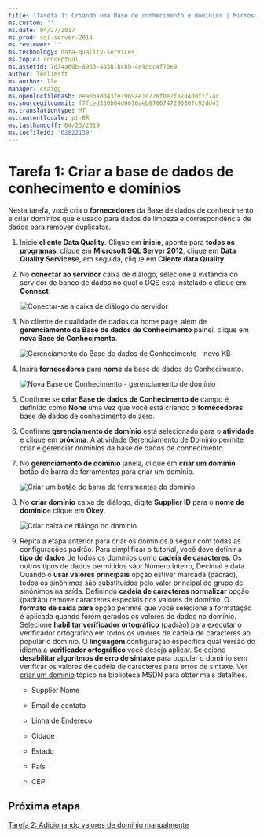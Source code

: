 ```yaml
---
title: 'Tarefa 1: Criando uma Base de conhecimento e domínios | Microsoft Docs'
ms.custom: ''
ms.date: 04/27/2017
ms.prod: sql-server-2014
ms.reviewer: ''
ms.technology: data-quality-services
ms.topic: conceptual
ms.assetid: 7d74a60b-8933-4038-bcbb-4e9dcc4f70e9
author: leolimsft
ms.author: lle
manager: craigg
ms.openlocfilehash: eeaebadd43fe1969ae1c728f8e2f8284ddf7f7ac
ms.sourcegitcommit: f7fced330b64d6616aeb8766747295807c92dd41
ms.translationtype: MT
ms.contentlocale: pt-BR
ms.lasthandoff: 04/23/2019
ms.locfileid: "62822139"
---
```

# <a name="task-1-creating-a-knowledge-base-and-domains"></a>Tarefa 1: Criar a base de dados de conhecimento e domínios
  Nesta tarefa, você cria o **fornecedores** da Base de dados de conhecimento e criar domínios que é usado para dados de limpeza e correspondência de dados para remover duplicatas.  
  
1.  Inicie **cliente Data Quality**. Clique em **inicie**, aponte para **todos os programas**, clique em **Microsoft SQL Server 2012**, clique em **Data Quality Services**e, em seguida, clique em  **Cliente data Quality**.  
  
2.  No **conectar ao servidor** caixa de diálogo, selecione a instância do servidor de banco de dados no qual o DQS está instalado e clique em **Connect**.  
  
     ![Conectar-se a caixa de diálogo do servidor](../../2014/tutorials/media/et-creatingaknowledgebaseanddomains-01.jpg "conectar-se a caixa de diálogo do servidor")  
  
3.  No cliente de qualidade de dados da home page, além de **gerenciamento da Base de dados de Conhecimento** painel, clique em **nova Base de Conhecimento**.  
  
     ![Gerenciamento da Base de dados de Conhecimento - novo KB](../../2014/tutorials/media/et-creatingaknowledgebaseanddomains-02.jpg "gerenciamento da Base de dados de Conhecimento - novo KB")  
  
4.  Insira **fornecedores** para **nome** da base de dados de Conhecimento.  
  
     ![Nova Base de Conhecimento - gerenciamento de domínio](../../2014/tutorials/media/et-creatingaknowledgebaseanddomains-03.jpg "nova Base de Conhecimento - gerenciamento de domínio")  
  
5.  Confirme se **criar Base de dados de Conhecimento de** campo é definido como **None** uma vez que você está criando o **fornecedores** base de dados de conhecimento do zero.  
  
6.  Confirme **gerenciamento de domínio** está selecionado para o **atividade** e clique em **próxima**. A atividade Gerenciamento de Domínio permite criar e gerenciar domínios da base de dados de conhecimento.  
  
7.  No **gerenciamento de domínio** janela, clique em **criar um domínio** botão de barra de ferramentas para criar um domínio.  
  
     ![Criar um botão de barra de ferramentas do domínio](../../2014/tutorials/media/et-creatingaknowledgebaseanddomains-04.jpg "criar botão de barra de ferramentas do domínio")  
  
8.  No **criar domínio** caixa de diálogo, digite **Supplier ID** para o **nome de domínio**e clique em **Okey**.  
  
     ![Criar caixa de diálogo do domínio](../../2014/tutorials/media/et-creatingaknowledgebaseanddomains-05.jpg "criar caixa de diálogo do domínio")  
  
9. Repita a etapa anterior para criar os domínios a seguir com todas as configurações padrão. Para simplificar o tutorial, você deve definir a **tipo de dados** de todos os domínios como **cadeia de caracteres**. Os outros tipos de dados permitidos são: Número inteiro, Decimal e data. Quando o **usar valores principais** opção estiver marcada (padrão), todos os sinônimos são substituídos pelo valor principal do grupo de sinônimos na saída. Definindo **cadeia de caracteres normalizar** opção (padrão) remove caracteres especiais nos valores de domínio. O **formato de saída para** opção permite que você selecione a formatação é aplicada quando forem gerados os valores de dados no domínio. Selecione **habilitar verificador ortográfico** (padrão) para executar o verificador ortográfico em todos os valores de cadeia de caracteres ao popular o domínio. O **linguagem** configuração especifica qual versão do idioma a **verificador ortográfico** você deseja aplicar. Selecione **desabilitar algoritmos de erro de sintaxe** para popular o domínio sem verificar os valores de cadeia de caracteres para erros de sintaxe. Ver [criar um domínio](https://msdn.microsoft.com/library/hh510401.aspx) tópico na biblioteca MSDN para obter mais detalhes.  
  
    -   Supplier Name  
  
    -   Email de contato  
  
    -   Linha de Endereço  
  
    -   Cidade  
  
    -   Estado  
  
    -   País  
  
    -   CEP  
  
## <a name="next-step"></a>Próxima etapa  
 [Tarefa 2: Adicionando valores de domínio manualmente](../../2014/tutorials/task-2-adding-domain-values-manually.md)  
  
  
